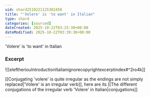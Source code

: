 ```yaml
---
uid: shard2510221125302450
title: "'Volere' is 'to want' in Italian"
type: shard
categories: [sourced]
dateCreated: 2025-10-22T03:25:30+00:00
dateModified: 2025-10-22T03:39:38+00:00
---
```

'Volere' is 'to want' in Italian
### Excerpt
![[eleftheriouIntroductionItalianignorecopyrightexcerptindex#^2ro4k]]

[[Conjugating 'volere' is quite irregular as the endings are not simply replaced|'Volere' is an irregular verb]], here are its [[The different conjugations of the irregular verb 'Volere' in Italian|conjugations]]